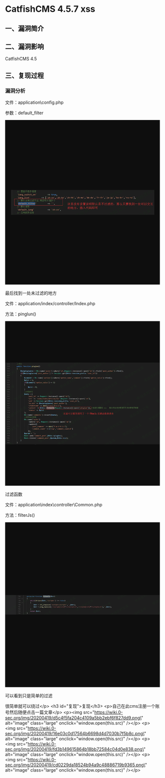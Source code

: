 CatfishCMS 4.5.7 xss
====================

一、漏洞简介
------------

二、漏洞影响
------------

CatfishCMS 4.5

三、复现过程
------------

### 漏洞分析

文件：application\\config.php

参数：default\_filter

![](resource/CatfishCMS4.5.7xss/media/rId25.png)

最后找到一处未过滤的地方

文件：application/index/controller/Index.php

方法：pinglun()

![](resource/CatfishCMS4.5.7xss/media/rId26.png)

过滤函数

文件：application\\index\\controller\\Common.php

方法：filterJs()

![](resource/CatfishCMS4.5.7xss/media/rId27.png)

可以看到只是简单的过滤

很简单就可以绕过\</p\> \<h3 id=\"复现\"\>复现\</h3\>
\<p\>自己在此cms注册一个账号然后随便点击一篇文章\</p\> \<p\>\<img
src=\"https://wiki.0-sec.org/img/20200419/d5c4f5fa204c4109a5bb2ebf6f827dd9.png\"
alt=\"image\" class=\"large\" onclick=\"window.open(this.src)\"
/\>\</p\> \<p\>\<img
src=\"https://wiki.0-sec.org/img/20200419/16e03c0d17564b6698d4d7030b7f5b8c.png\"
alt=\"image\" class=\"large\" onclick=\"window.open(this.src)\"
/\>\</p\> \<p\>\<img
src=\"https://wiki.0-sec.org/img/20200419/fd3b149615864b18bb72584c04d0e838.png\"
alt=\"image\" class=\"large\" onclick=\"window.open(this.src)\"
/\>\</p\> \<p\>\<img
src=\"https://wiki.0-sec.org/img/20200419/cd0229da18524b94a9c48886719b9365.png\"
alt=\"image\" class=\"large\" onclick=\"window.open(this.src)\"
/\>\</p\>

